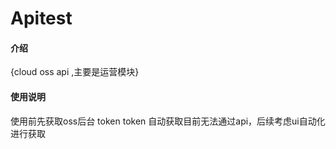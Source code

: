 # Apitest

#### 介绍
{cloud oss api ,主要是运营模块}


#### 使用说明
使用前先获取oss后台 token
token 自动获取目前无法通过api，后续考虑ui自动化进行获取

